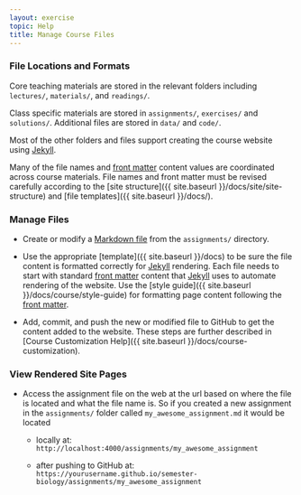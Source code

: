 ```yaml
---
layout: exercise
topic: Help
title: Manage Course Files
---
```


### File Locations and Formats

Core teaching materials are stored in the relevant folders including
`lectures/`, `materials/`, and `readings/`.

Class specific materials are stored in `assignments/`, `exercises/` and `solutions/`. Additional files are stored in `data/` and `code/`.

Most of the other folders and files support creating the course website using
[Jekyll](http://jekyllrb.com/).

Many of the file names and [front matter](https://jekyllrb.com/docs/frontmatter/) content values are coordinated across course materials. File names and front matter must be revised carefully according to the [site structure]({{ site.baseurl }}/docs/site/site-structure) and [file templates]({{ site.baseurl }}/docs/).

### Manage Files

- Create or modify a [Markdown file](http://daringfireball.net/projects/markdown/basics) from the `assignments/` directory.
 
- Use the appropriate [template]({{ site.baseurl }}/docs) to be sure the file content is formatted correctly for [Jekyll](http://jekyllrb.com/) rendering. Each file needs to start with standard [front matter](https://jekyllrb.com/docs/frontmatter/) content that [Jekyll](http://jekyllrb.com/) uses to automate rendering of the website. Use the [style guide]({{ site.baseurl }}/docs/course/style-guide) for formatting page content following the [front matter](https://jekyllrb.com/docs/frontmatter/).

- Add, commit, and push the new or modified file to GitHub to get the content added to the website. These steps are further described in [Course Customization Help]({{ site.baseurl }}/docs/course-customization).

### View Rendered Site Pages

- Access the assignment file on the web at the url based on where the file is 
located and what the file name is. So if you created a new assignment in the 
`assignments/` folder called `my_awesome_assignment.md` it would be located

   - locally at: `http://localhost:4000/assignments/my_awesome_assignment`

   - after pushing to GitHub at: 
`https://yourusername.github.io/semester-biology/assignments/my_awesome_assignment`